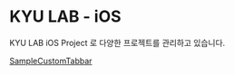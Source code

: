 # KYU LAB - iOS

KYU LAB iOS Project 로 다양한 프로젝트를 관리하고 있습니다.



[SampleCustomTabbar](../SampleCustomTabbar-iOS-master)